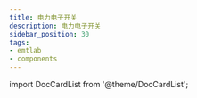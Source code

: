 ```yaml
---
title: 电力电子开关
description: 电力电子开关
sidebar_position: 30
tags:
- emtlab
- components
---
```


import DocCardList from '@theme/DocCardList';

<DocCardList />